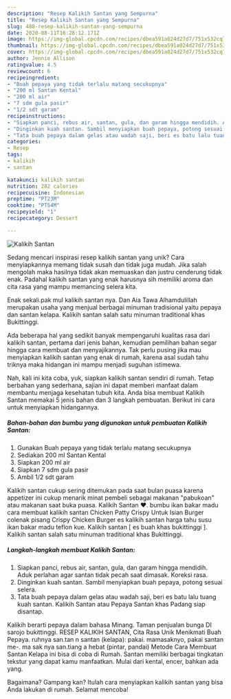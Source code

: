 ```yaml
---
description: "Resep Kalikih Santan yang Sempurna"
title: "Resep Kalikih Santan yang Sempurna"
slug: 488-resep-kalikih-santan-yang-sempurna
date: 2020-08-11T16:28:12.171Z
image: https://img-global.cpcdn.com/recipes/dbea591a024d27d7/751x532cq70/kalikih-santan-foto-resep-utama.jpg
thumbnail: https://img-global.cpcdn.com/recipes/dbea591a024d27d7/751x532cq70/kalikih-santan-foto-resep-utama.jpg
cover: https://img-global.cpcdn.com/recipes/dbea591a024d27d7/751x532cq70/kalikih-santan-foto-resep-utama.jpg
author: Jennie Allison
ratingvalue: 4.5
reviewcount: 6
recipeingredient:
- "Buah pepaya yang tidak terlalu matang secukupnya"
- "200 ml Santan Kental"
- "200 ml air"
- "7 sdm gula pasir"
- "1/2 sdt garam"
recipeinstructions:
- "Siapkan panci, rebus air, santan, gula, dan garam hingga mendidih. Aduk perlahan agar santan tidak pecah saat dimasak. Koreksi rasa."
- "Dinginkan kuah santan. Sambil menyiapkan buah pepaya, potong sesuai selera."
- "Tata buah pepaya dalam gelas atau wadah saji, beri es batu lalu tuang kuah santan. Kalikih Santan atau Pepaya Santan khas Padang siap disantap."
categories:
- Resep
tags:
- kalikih
- santan

katakunci: kalikih santan 
nutrition: 282 calories
recipecuisine: Indonesian
preptime: "PT23M"
cooktime: "PT54M"
recipeyield: "1"
recipecategory: Dessert

---
```



![Kalikih Santan](https://img-global.cpcdn.com/recipes/dbea591a024d27d7/751x532cq70/kalikih-santan-foto-resep-utama.jpg)

Sedang mencari inspirasi resep kalikih santan yang unik? Cara menyiapkannya memang tidak susah dan tidak juga mudah. Jika salah mengolah maka hasilnya tidak akan memuaskan dan justru cenderung tidak enak. Padahal kalikih santan yang enak harusnya sih memiliki aroma dan cita rasa yang mampu memancing selera kita.

Enak sekali.pak mul kalikih santan nya. Dan Aia Tawa Alhamdulillah merupakan usaha yang menjual berbagai minuman tradisional yaitu pepaya dan santan kelapa. Kalikih santan salah satu minuman traditional khas Bukittinggi.

Ada beberapa hal yang sedikit banyak mempengaruhi kualitas rasa dari kalikih santan, pertama dari jenis bahan, kemudian pemilihan bahan segar hingga cara membuat dan menyajikannya. Tak perlu pusing jika mau menyiapkan kalikih santan yang enak di rumah, karena asal sudah tahu triknya maka hidangan ini mampu menjadi suguhan istimewa.


Nah, kali ini kita coba, yuk, siapkan kalikih santan sendiri di rumah. Tetap berbahan yang sederhana, sajian ini dapat memberi manfaat dalam membantu menjaga kesehatan tubuh kita. Anda bisa membuat Kalikih Santan memakai 5 jenis bahan dan 3 langkah pembuatan. Berikut ini cara untuk menyiapkan hidangannya.

<!--inarticleads1-->

##### Bahan-bahan dan bumbu yang digunakan untuk pembuatan Kalikih Santan:

1. Gunakan Buah pepaya yang tidak terlalu matang secukupnya
1. Sediakan 200 ml Santan Kental
1. Siapkan 200 ml air
1. Siapkan 7 sdm gula pasir
1. Ambil 1/2 sdt garam


Kalikih santan cukup sering ditemukan pada saat bulan puasa karena appetizer ini cukup menarik minat pembeli sebagai makanan &#34;pabukoan&#34; atau makanan saat buka puasa. Kalikih Santan ❤. bumbu ikan bakar madu cara membuat kalikih santan Chicken Patty Crispy Untuk Isian Burger colenak pisang Crispy Chicken Burger es kalikih santan harga tahu susu ikan bakar madu teflon kue. Kalikih santan [ es buah khas bukittinggi ]. Kalikih santan salah satu minuman traditional khas Bukittinggi. 

<!--inarticleads2-->

##### Langkah-langkah membuat Kalikih Santan:

1. Siapkan panci, rebus air, santan, gula, dan garam hingga mendidih. Aduk perlahan agar santan tidak pecah saat dimasak. Koreksi rasa.
1. Dinginkan kuah santan. Sambil menyiapkan buah pepaya, potong sesuai selera.
1. Tata buah pepaya dalam gelas atau wadah saji, beri es batu lalu tuang kuah santan. Kalikih Santan atau Pepaya Santan khas Padang siap disantap.


Kalikih berarti pepaya dalam bahasa Minang. Taman penjualan bunga DI sarojo bukittinggi. RESEP KALIKIH SANTAN, Cita Rasa Unik Menikmati Buah Pepaya. ruhnya san.tan n santan (kelapa): pakai. mamasaknyo, pakai santan me-. ma sak nya san.tiang a hebat (pintar, pandai) Metode Cara Membuat Santan Kelapa ini bisa di coba di Rumah. Santan memiliki berbagai tingkatan tekstur yang dapat kamu manfaatkan. Mulai dari kental, encer, bahkan ada yang. 

Bagaimana? Gampang kan? Itulah cara menyiapkan kalikih santan yang bisa Anda lakukan di rumah. Selamat mencoba!

